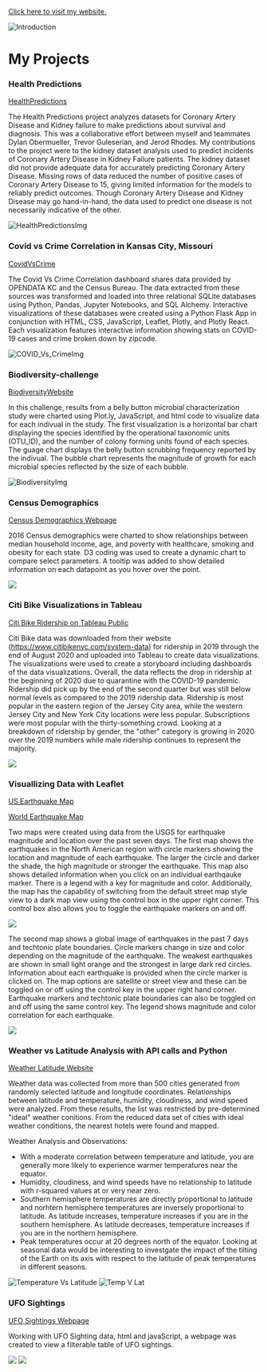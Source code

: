 [Click here to visit my website.](https://carleeyoung.github.io/)

![Introduction](intro2021.jpeg)


# My Projects

### Health Predictions

[HealthPredictions](https://carleeyoung.github.io/Health-Prediction/templates/index.html)

The Health Predictions project analyzes datasets for Coronary Artery Disease and Kidney failure to make predictions about survival and diagnosis.  This was a collaborative effort between myself and teammates Dylan Obermueller, Trevor Guleserian, and Jerod Rhodes.  My contributions to the project were to the kidney dataset analysis used to predict incidents of Coronary Artery Disease in Kidney Failure patients.  The kidney dataset did not provide adequate data for accurately predicting Coronary Artery Disease.  Missing rows of data reduced the number of positive cases of Coronary Artery Disease to 15, giving limited information for the models to reliably predict outcomes.  Though Coronary Artery Disease and Kidney Disease may go hand-in-hand, the data used to predict one disease is not necessarily indicative of the other.

![HealthPredictionsImg](HealthPredictionsImg.PNG)

### Covid vs Crime Correlation in Kansas City, Missouri

[CovidVsCrime](https://carleeyoung-kc-covid-vs-crime.herokuapp.com/)

The Covid Vs Crime Correlation dashboard shares data provided by OPENDATA KC and the Census Bureau. The data extracted from these sources was transformed and loaded into three relational SQLite databases using Python, Pandas, Jupyter Notebooks, and SQL Alchemy.  Interactive visualizations of these databases were created using a Python Flask App in conjunction with HTML, CSS, JavaScript, Leaflet, Plotly, and Plotly React.  Each visualization features interactive information showing stats on COVID-19 cases and crime broken down by zipcode.  

![COVID_Vs_CrimeImg](COVID_Vs_Crime.png)

### Biodiversity-challenge

[BiodiversityWebsite](https://carleeyoung.github.io/biodiversity-challenge/)

In this challenge, results from a belly button microbial characterization study were charted using Plot.ly, JavaScript, and html code to visualize data for each indivual in the study. The first visualization is a horizontal bar chart displaying the species identified by the operational taxonomic units (OTU_ID), and the number of colony forming units found of each species. The guage chart displays the belly button scrubbing frequency reported by the indivual. The bubble chart represents the magnitude of growth for each microbial species reflected by the size of each bubble.

![BiodiversityImg](2020-08-06-17-03-05.png)

### Census Demographics

[Census Demographics Webpage](https://carleeyoung.github.io/D3-challenge/D3_data_journalism/)

2016 Census demographics were charted to show relationships between median household income, age, and poverty with healthcare, smoking and obesity for each state.  D3 coding was used to
create a dynamic chart to compare select parameters.  A tooltip was added to show detailed
information on each datapoint as you hover over the point.

![](2020-08-14-17-03-34.png)

### Citi Bike Visualizations in Tableau

[Citi Bike Ridership on Tableau Public](https://public.tableau.com/profile/carlee1533#!/vizhome/CitiBike_Analysis_15998401097300/Story1?publish=yes)

Citi Bike data was downloaded from their website (https://www.citibikenyc.com/system-data) for ridership in 2019 through the end of August 2020 and uploaded into Tableau to create data visualizations.  The visualizations were used to create a storyboard including dashboards of the data visualizations.  Overall, the data reflects the drop in ridership at the beginning of 2020 due to quarantine with the COVID-19 pandemic.  Ridership did pick up by the end of the second quarter but was still below normal levels as compared to the 2019 ridership data.  Ridership is most popular in the eastern region of the Jersey City area, while the western Jersey City and New York City locations were less popular.  Subscriptions were most popular with the thirty-something crowd.  Looking at a breakdown of ridership by gender, the "other" category is growing in 2020 over the 2019 numbers while male ridership continues to represent the majority.

![](Tabluea_CitiBike.png)

### Visuallizing Data with Leaflet
[US Earthquake Map](https://carleeyoung.github.io/Leaflet-Challenge/leaflet-Step-1/)

[World Earthquake Map](https://carleeyoung.github.io/Leaflet-Challenge/leaflet-Step-2/)

Two maps were created using data from the USGS for earthquake magnitude and location over the past seven days.
The first map shows the earthquakes in the North American region with circle markers showing the location and 
magnitude of each earthquake.  The larger the circle and darker the shade, the high magnitude or stronger the 
earthquake.  This map also shows detailed information when you click on an individual earthqauke marker.  There
is a legend with a key for magnitude and color.  Additionally, the map has the capability of switching from the
default street map style view to a dark map view using the control box in the upper right corner.  This control
box also allows you to toggle the earthquake markers on and off.

![](2020-08-19-15-57-35.png)

The second map shows a global image of earthquakes in the past 7 days and techtonic plate boundaries.  Circle
markers change in size and color depending on the magnitude of the earthquake.  The weakest earthquakes are 
shown in small light orange and the strongest in large dark red circles.  Information about each earthquake is
provided when the circle marker is clicked on.  The map options are satellite or street view and these can be
toggled on or off using the control key in the upper right hand corner.  Earthquake markers and techtonic plate
boundaries can also be toggled on and off using the same control key.  The legend shows magnitude and color
correlation for each earthquake.  

![](2020-08-19-16-02-39.png)

### Weather vs Latitude Analysis with API calls and Python

[Weather Latitude Website](https://carleeyoung.github.io/Web-Design-Challenge/index.html)

Weather data was collected from more than 500 cities generated from randomly selected latitude and longitude coordinates.  Relationships between latitude and temperature, humidity, cloudiness, and wind speed were analyzed. From these results, the list was restricted by pre-determined "ideal" weather conitions.  From the reduced data set of cities with ideal weather conditions, the nearest hotels were found and mapped.

Weather Analysis and Observations:

* With a moderate correlation between temperature and latitude, you are generally more likely to experience warmer temperatures near the equator.
* Humidity, cloudiness, and wind speeds have no relationship to latitude with r-squared values at or very near zero.
* Southern hemisphere temperatures are directly proportional to latitude and norhtern hemisphere temperatures are inversely proportional to latitude. As latitude increases, temperature increases if you are in the southern hemisphere. As latitude decreases, temperature increases if you are in the northern hemisphere.
* Peak temperatures occur at 20 degrees north of the equator. Looking at seasonal data would be interesting to investgate the impact of the tilting of the Earth on its axis with respect to the latitude of peak temperatures in different seasons.

![Temperature Vs Latitude](MaxTemperature_vs_Lat.png)  ![Temp V Lat](Lat_vs_Temp.png)


### UFO Sightings

[UFO Sightings Webpage](https://carleeyoung.github.io/javascript-challenge/UFO-level-1/)

Working with UFO Sighting data, html and javaScript, a webpage was created to view a filterable table of UFO sightings.

![](2020-08-01-17-09-51.png)
![](2020-08-01-17-11-00.png)
